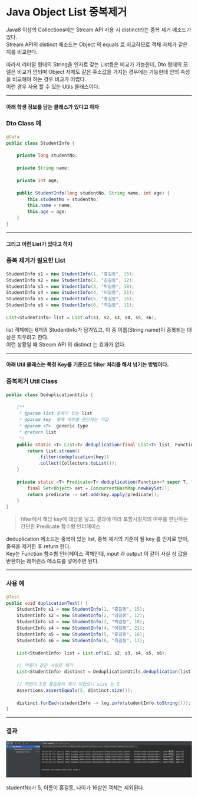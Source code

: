 # Java Object List 중복제거

Java8 이상의 Collections에는 Stream API 사용 시 distinct라는 중복 제거 메소드가 있다.  
Stream API의 distinct 메소드는 Object 의 equals 로 비교하므로 객체 자체가 같은지를 비교한다.

따라서 리터럴 형태의 String을 인자로 갖는 List등은 비교가 가능한데, Dto 형태의 모델은 비교가 안되며 Object 자체도 같은 주소값을 가지는 경우에는 가능한데 안의 속성을 비교해야 하는 경우 비교가 어렵다.  
이런 경우 사용 할 수 있는 Utils 클래스이다.

---

#### 아래 학생 정보를 담는 클래스가 있다고 하자
### Dto Class 예
```java
@Data
public class StudentInfo {

    private long studentNo;

    private String name;

    private int age;

    public StudentInfo(long studentNo, String name, int age) {
        this.studentNo = studentNo;
        this.name = name;
        this.age = age;
    }
}
```

---

#### 그리고 이런 List가 있다고 하자
### 중복 제거가 필요한 List 
```java
StudentInfo s1 = new StudentInfo(1, "홍길동", 15);
StudentInfo s2 = new StudentInfo(2, "김길동", 12);
StudentInfo s3 = new StudentInfo(3, "박길동", 18);
StudentInfo s4 = new StudentInfo(4, "이길동", 21);
StudentInfo s5 = new StudentInfo(5, "홍길동", 16);
StudentInfo s6 = new StudentInfo(6, "최길동", 11);

List<StudentInfo> list = List.of(s1, s2, s3, s4, s5, s6);
```
list 객체에는 6개의 StudentInfo가 담겨있고, 이 중 이름(String name)이 중복되는 대상은 지우려고 한다.  
이런 상황일 때 Stream API 의 distinct 는 효과가 없다.

---

#### 아래 Util 클래스는 특정 Key를 기준으로 filter 처리를 해서 넘기는 방법이다.
### 중복제거 Util Class
```java
public class DeduplicationUtils {

    /**
     * @param list 중복이 있는 list
     * @param key  중복 여부를 판단하는 키값
     * @param <T>  generic type
     * @return list
     */
    public static <T> List<T> deduplication(final List<T> list, Function<? super T, ?> key) {
        return list.stream()
            .filter(deduplication(key))
            .collect(Collectors.toList());
    }

    private static <T> Predicate<T> deduplication(Function<? super T, ?> key) {
        final Set<Object> set = ConcurrentHashMap.newKeySet();
        return predicate -> set.add(key.apply(predicate));
    }
}
```
> filter에서 해당 key에 대상을 넣고, 결과에 따라 포함시킬지의 여부를 판단하는 간단한 Predicate 함수형 인터페이스

deduplication 메소드는 중복이 있는 list, 중복 제거의 기준이 될 key 를 인자로 받아, 중복을 제거한 후 return 한다.  
Key는 Function 함수형 인터페이스 객체인데, input 과 output 이 같아 사실 상 값을 반환하는 레퍼런스 메소드를 넣어주면 된다.

---

### 사용 예
```java
@Test
public void duplicationTest() {
    StudentInfo s1 = new StudentInfo(1, "홍길동", 15);
    StudentInfo s2 = new StudentInfo(2, "김길동", 12);
    StudentInfo s3 = new StudentInfo(3, "박길동", 18);
    StudentInfo s4 = new StudentInfo(4, "이길동", 21);
    StudentInfo s5 = new StudentInfo(5, "홍길동", 16);
    StudentInfo s6 = new StudentInfo(6, "최길동", 11);

    List<StudentInfo> list = List.of(s1, s2, s3, s4, s5, s6);

    // 이름이 같은 사람은 제거
    List<StudentInfo> distinct = DeduplicationUtils.deduplication(list, StudentInfo::getName);

    // 학번이 5인 홍길동이 제거 되었으니 size 는 5
    Assertions.assertEquals(5, distinct.size());

    distinct.forEach(studentInfo -> log.info(studentInfo.toString()));
}
``` 

---

### 결과
![Java Collection](./../../../static/Language/Java/deduplicationTest.png)

studentNo가 5, 이름이 홍길동, 나이가 16살인 객체는 제외된다.
